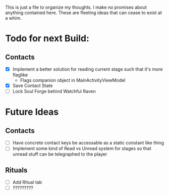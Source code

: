 This is just a file to organize my thoughts.
I make no promises about anything contained here.
These are fleeting ideas that can cease to exist at a whim.

# Todo for next Build:
## Contacts
- [x] Implement a better solution for reading current stage such that it's more flaglike
  - Flags companion object in MainActivityViewModel
- [x] Save Contact State
- [ ] Lock Soul Forge behind Watchful Raven

# Future Ideas
## Contacts
- [ ] Have concrete contact keys be accessable as a static constant like thing
- [ ] Implement some kind of Read vs Unread system for stages so that unread stuff can be telegraphed to the player
## Rituals
- [ ] Add Ritual tab
- [ ] ?????????